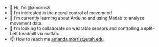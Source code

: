 - 👋 Hi, I’m @amorris8
- 👀 I’m interested in the neural control of movement!
- 🌱 I’m currently learning about Arduino and using Matlab to analyze movement data.
- 💞️ I’m looking to collaborate on wearable sensors and controlling a split-belt treadmill via matlab.
- 📫 How to reach me amanda.morris@utah.edu

<!---
amorris8/amorris8 is a ✨ special ✨ repository because its `README.md` (this file) appears on your GitHub profile.
You can click the Preview link to take a look at your changes.
--->
